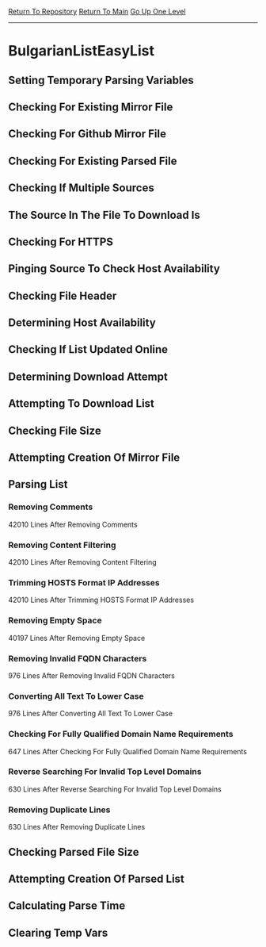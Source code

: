 [Return To Repository](https://github.com/deathbybandaid/piholeparser/)
[Return To Main](https://github.com/deathbybandaid/piholeparser/blob/master/RecentRunLogs/Mainlog.md)
[Go Up One Level](https://github.com/deathbybandaid/piholeparser/blob/master/RecentRunLogs/TopLevelScripts/30-Processing-Blacklists.md)
____________________________________
# BulgarianListEasyList
## Setting Temporary Parsing Variables
## Checking For Existing Mirror File
## Checking For Github Mirror File
## Checking For Existing Parsed File
## Checking If Multiple Sources
## The Source In The File To Download Is
## Checking For HTTPS
## Pinging Source To Check Host Availability
## Checking File Header
## Determining Host Availability
## Checking If List Updated Online
## Determining Download Attempt
## Attempting To Download List
## Checking File Size
## Attempting Creation Of Mirror File
## Parsing List
### Removing Comments
42010 Lines After Removing Comments
### Removing Content Filtering
42010 Lines After Removing Content Filtering
### Trimming HOSTS Format IP Addresses
42010 Lines After Trimming HOSTS Format IP Addresses
### Removing Empty Space
40197 Lines After Removing Empty Space
### Removing Invalid FQDN Characters
976 Lines After Removing Invalid FQDN Characters
### Converting All Text To Lower Case
976 Lines After Converting All Text To Lower Case
### Checking For Fully Qualified Domain Name Requirements
647 Lines After Checking For Fully Qualified Domain Name Requirements
### Reverse Searching For Invalid Top Level Domains
630 Lines After Reverse Searching For Invalid Top Level Domains
### Removing Duplicate Lines
630 Lines After Removing Duplicate Lines
## Checking Parsed File Size
## Attempting Creation Of Parsed List
## Calculating Parse Time
## Clearing Temp Vars
